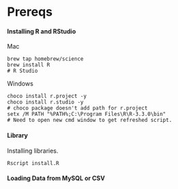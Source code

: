 # Prereqs

#### Installing R and RStudio


Mac 

```
brew tap homebrew/science
brew install R
# R Studio

```

Windows

```
choco install r.project -y
choco install r.studio -y
# choco package doesn't add path for r.project
setx /M PATH "%PATH%;C:\Program Files\R\R-3.3.0\bin"
# Need to open new cmd window to get refreshed script.
```


#### Library

Installing libraries.

```
Rscript install.R 
```

#### Loading Data from MySQL or CSV

